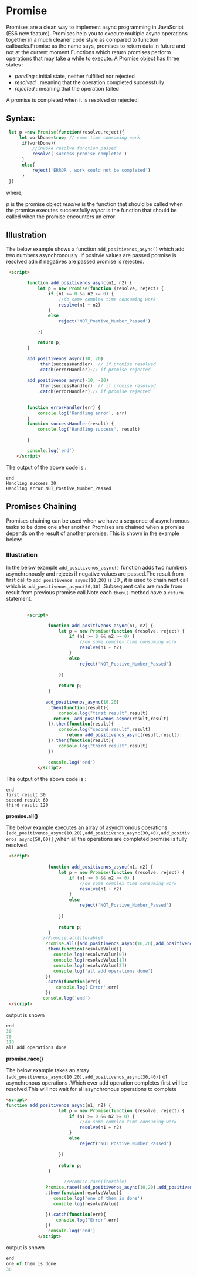 # Promise
Promises are a clean way to implement async programming in JavaScript (ES6 new feature). Promises help you to execute  multiple async operations together in a much cleaner code style as compared to function callbacks.Promise as the name says, promises to return data in future and not at the current moment.Functions which return promises perform operations that may take a while to execute.
A Promise object has three states :
- *pending* :  initial state, neither fulfilled nor rejected
- *resolved* : meaning that the operation completed successfully
- *rejected* : meaning that the operation failed

A promise is completed when it is resolved or rejected.


## Syntax:
```js
 let p =new Promise(function(resolve,reject){
     let workDone=true; // some time consuming work
      if(workDone){
          //invoke resolve function passed
          resolve('success promise completed')
      }
      else{
          reject('ERROR , work could not be completed')
      }
 })
```
where, 

*p* is the promise object
*resolve* is the function  that should be called when the promise executes successfully
*reject* is the function that should be called when the promise encounters an error

## Illustration
The below example shows a function `add_positivenos_async()` which add two numbers asynchronously .If positvie values are passed pormise is resolved adn if negatives are passed promise is rejected.

```html
 <script>

        function add_positivenos_async(n1, n2) {
            let p = new Promise(function (resolve, reject) {
                if (n1 >= 0 && n2 >= 0) {
                    //do some complex time consuming work
                    resolve(n1 + n2)
                }
                else
                    reject('NOT_Postive_Number_Passed')

            })

            return p;
        }

        add_positivenos_async(10, 20)
            .then(successHandler)  // if promise resolved
            .catch(errorHandler);// if promise rejected
        
        add_positivenos_async(-10, -20)
            .then(successHandler)  // if promise resolved
            .catch(errorHandler);// if promise rejected
        

        function errorHandler(err) {
            console.log('Handling error', err)
        }
        function successHandler(result) {
            console.log('Handling success', result)

        }

        console.log('end')
    </script>

```
The output of the above code is : 

```
end
Handling success 30
Handling error NOT_Postive_Number_Passed
```

## Promises Chaining
Promises chaining can be used when we have a sequence of asynchronous tasks to be done one after another. Promises are chained when a promise depends on the result of another promise. This is shown in the example below: 

### Illustration

In the below example `add_positivenos_async()` function adds two numbers asynchronously and rejects if negative values are passed.The result from first call to `add_positivenos_async(10,20)` is 30 , it is used to chain next call which is `add_positivenos_async(30,30)` .Subsequent calls are made from result from previous promise call.Note each `then()` method have a `return` statement.

```html
 
        <script>

                function add_positivenos_async(n1, n2) {
                    let p = new Promise(function (resolve, reject) {
                        if (n1 >= 0 && n2 >= 0) {
                            //do some complex time consuming work
                            resolve(n1 + n2)
                        }
                        else
                            reject('NOT_Postive_Number_Passed')
        
                    })
        
                    return p;
                }
        
               add_positivenos_async(10,20)
                .then(function(result){
                    console.log("first result",result)
                  return  add_positivenos_async(result,result)
                }).then(function(result){
                    console.log("second result",result)
                       return add_positivenos_async(result,result)
                }).then(function(result){
                    console.log("third result",result)
                })
        
                console.log('end')
            </script>

```
The output of the above code is : 

```
end
first result 30
second result 60
third result 120
```

**promise.all()**

The below example executes an array of asynchronous operations `[add_positivenos_async(10,20),add_positivenos_async(30,40),add_positivenos_async(50,60)]` ,when all the operations are completed promise is fully resolved.

```html
 <script>
  
                function add_positivenos_async(n1, n2) {
                    let p = new Promise(function (resolve, reject) {
                        if (n1 >= 0 && n2 >= 0) {
                            //do some complex time consuming work
                            resolve(n1 + n2)
                        }
                        else
                            reject('NOT_Postive_Number_Passed')
        
                    })
        
                    return p;
                }
              //Promise.all(iterable)
               Promise.all([add_positivenos_async(10,20),add_positivenos_async(30,40),add_positivenos_async(50,60)])
               .then(function(resolveValue){
                  console.log(resolveValue[0])
                  console.log(resolveValue[1])
                  console.log(resolveValue[2])
                  console.log('all add operations done')
               })
               .catch(function(err){
                   console.log('Error',err)
               })
              console.log('end')
 </script>

```


output is shown

```js
end
30
70
110
all add operations done

```

**promise.race()**

The below example takes an array `[add_positivenos_async(10,20),add_positivenos_async(30,40)]` of asynchronous operations .Which ever add operation completes first will be resolved.This will not wait for all asynchronous operations to complete

```html
<script>
function add_positivenos_async(n1, n2) {
                    let p = new Promise(function (resolve, reject) {
                        if (n1 >= 0 && n2 >= 0) {
                            //do some complex time consuming work
                            resolve(n1 + n2)
                        }
                        else
                            reject('NOT_Postive_Number_Passed')
        
                    })
        
                    return p;
                }
        
                      //Promise.race(iterable)
               Promise.race([add_positivenos_async(10,20),add_positivenos_async(30,40)])
               .then(function(resolveValue){
                  console.log('one of them is done')
                  console.log(resolveValue)

               }).catch(function(err){
                   console.log("Error",err)
               })
                console.log('end')
            </script>
```

output is shown

```js
end
one of them is done
30

```